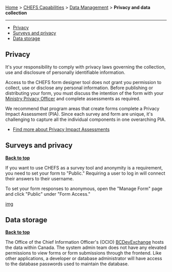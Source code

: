[Home](index) > [CHEFS Capabilities](CHEFS-Capabilities) > [Data Management](Data-Management) > **Privacy and data collection**
***

* [Privacy](#Privacy)
* [Surveys and privacy](#Surveys-and-privacy)
* [Data storage](#Data-storage)

## Privacy
It's your responsibility to comply with privacy laws governing the collection, use and disclosure of personally identifiable information. 

Access to the CHEFS form designer tool does not grant you permission to collect, use or disclose any personal information. Before publishing or distributing your form, you must discuss the intention of the form with your [Ministry Privacy Officer](https://www2.gov.bc.ca/gov/content?id=A749F080FC794D82A2CBD96BABA2ABEC) and complete assessments as required.

We recommend that program areas that create forms complete a Privacy Impact Assessment (PIA). Since each survey and form are unique, it's challenging to capture all the individual components in one overarching PIA. 

* [Find more about Privacy Impact Assessments](https://www2.gov.bc.ca/gov/content?id=CFA561FF833D42B68FDD9A818ECAFFBE)

## Surveys and privacy
**[Back to top](#top)**

If you want to use CHEFS as a survey tool and anonymity is a requirement, you need to set your form to "Public." Requiring a user to log in will connect their answers to their username. 

To set your form responses to anonymous, open the "Manage Form" page and click "Public" under "Form Access."

[img](images/privacy-surveys.png)

## Data storage
**[Back to top](#top)**

The Office of the Chief Information Officer's (OCIO) [BCDevExchange](https://bcdevexchange.org/) hosts the data within Canada. The system admin team does not have any elevated permissions to view forms or form submissions through the frontend. Like other applications, a developer or database administrator will have access to the database passwords used to maintain the database. 

